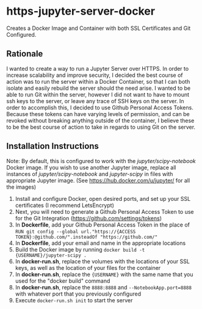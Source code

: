 # https-jupyter-server-docker
Creates a Docker Image and Container with both SSL Certificates and Git Configured. <br>
## Rationale
I wanted to create a way to run a Jupyter Server over HTTPS. In order to increase scalability and improve security, I decided the best course of action was to run the server within a Docker Container, so that I can both isolate and easily rebuild the server should the need arise. I wanted to be able to run Git within the server, however I did not want to have to mount ssh keys to the server, or leave any trace of SSH keys on the server. In order to accomplish this, I decided to use Github Personal Access Tokens. Because these tokens can have varying levels of permission, and can be revoked without breaking anything outside of the container, I believe these to be the best course of action to take in regards to using Git on the server.<br>
## Installation Instructions
Note: By default, this is configured to work with the *jupyter/scipy-notebook* Docker image. If you wish to use another Jupyter image, replace all instances of *jupyter/scipy-notebook* and *jupyter-scipy* in files with appropriate Jupyter image. (See https://hub.docker.com/u/jupyter/ for all the images)
1. Install and configure Docker, open desired ports, and set up your SSL certificates (I recommend LetsEncrypt)
2. Next, you will need to generate a Github Personal Access Token to use for the Git Integration (https://github.com/settings/tokens)
3. In **Dockerfile**, add your Github Personal Access Token in the place of `RUN git config --global url."https://{ACCESS TOKEN}:@github.com/".insteadOf "https://github.com/"`
4. In **Dockerfile**, add your email and name in the appropriate locations
5. Build the Docker image by running `docker build -t {USERNAME}/jupyter-scipy .`
6. In **docker-run.sh**, replace the volumes with the locations of your SSL keys, as well as the location of your files for the container
7. In **docker-run.sh**, replace the `{USERNAME}` with the same name that you used for the "docker build" command
8. In **docker-run.sh**, replace the `8888:8888` and `--NotebookApp.port=8888` with whatever port that you previously configured
9. Execute `docker-run.sh init` to start the server
